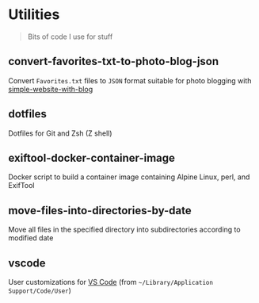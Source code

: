 # Utilities

> Bits of code I use for stuff

## convert-favorites-txt-to-photo-blog-json

Convert `Favorites.txt` files to `JSON` format suitable for photo blogging with [simple-website-with-blog](https://github.com/DavidAnson/simple-website-with-blog)

## dotfiles

Dotfiles for Git and Zsh (Z shell)

## exiftool-docker-container-image

Docker script to build a container image containing Alpine Linux, perl, and ExifTool

## move-files-into-directories-by-date

Move all files in the specified directory into subdirectories according to modified date

## vscode

User customizations for [VS Code](https://code.visualstudio.com) (from `~/Library/Application Support/Code/User`)
